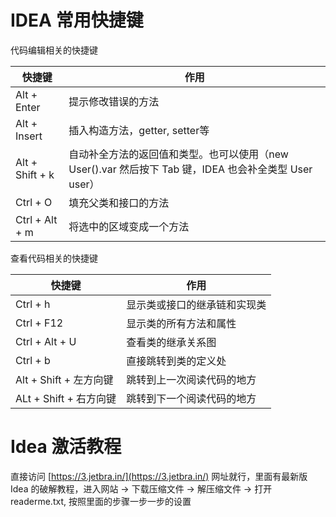 # IDEA 常用快捷键

代码编辑相关的快捷键

| 快捷键          | 作用                                                         |
| --------------- | ------------------------------------------------------------ |
| Alt + Enter     | 提示修改错误的方法                                           |
| Alt + Insert    | 插入构造方法，getter, setter等                               |
| Alt + Shift + k | 自动补全方法的返回值和类型。也可以使用（new User().var 然后按下 Tab 键，IDEA 也会补全类型 User user） |
| Ctrl + O        | 填充父类和接口的方法                                         |
| Ctrl + Alt + m  | 将选中的区域变成一个方法                                     |

查看代码相关的快捷键

| 快捷键                 | 作用                         |
| ---------------------- | ---------------------------- |
| Ctrl + h               | 显示类或接口的继承链和实现类 |
| Ctrl + F12             | 显示类的所有方法和属性       |
| Ctrl + Alt + U         | 查看类的继承关系图           |
| Ctrl  + b              | 直接跳转到类的定义处         |
| Alt + Shift + 左方向键 | 跳转到上一次阅读代码的地方   |
| ALt + Shift + 右方向键 | 跳转到下一个阅读代码的地方   |

# Idea 激活教程

直接访问 [https://3.jetbra.in/](https://3.jetbra.in/) 网址就行，里面有最新版 Idea 的破解教程，进入网站 -> 下载压缩文件 -> 解压缩文件 -> 打开 readerme.txt, 按照里面的步骤一步一步的设置
